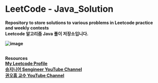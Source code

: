 # LeetCode - Java_Solution

<strong>Repository to store solutions to various problems in Leetcode practice and weekly contests<strong><br> <strong>Leetcode 알고리즘 Java 풀이 저장소입니다.<strong><br>

 ![image](https://cdn-images-1.medium.com/max/1360/1*5qdPLs4x9TuabvQJwu7iuA.png)<br><br>
 
Resources<br>
 [My Leetcode Profile](https://leetcode.com/dongyeongkim/)<br>
 [승지니어 Sengineer YouTube Channel](https://www.youtube.com/channel/UCW4ixpFivk6eJl8b5bFOLkg/featured)<br>
 [권오흠 교수 YouTube Channel](https://www.youtube.com/channel/UC-cOmaeWLm7Ii7erMQNatvA)<br>
 

